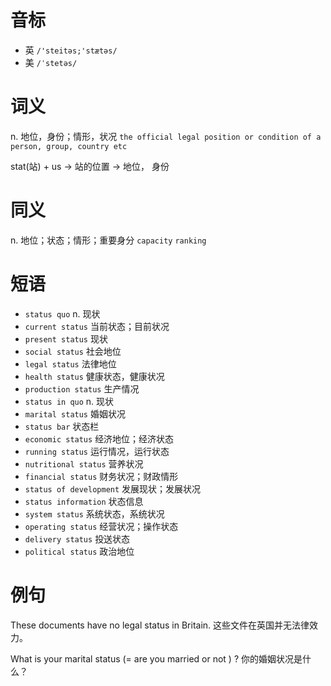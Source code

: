 # 音标

- 英 `/'steitəs;'stætəs/`
- 美 `/ˈstetəs/`

# 词义

n. 地位，身份；情形，状况
`the official legal position or condition of a person, group, country etc`



stat(站) + us → 站的位置 → 地位， 身份

# 同义

n. 地位；状态；情形；重要身分
`capacity` `ranking`

# 短语

- `status quo` n. 现状
- `current status` 当前状态；目前状况
- `present status` 现状
- `social status` 社会地位
- `legal status` 法律地位
- `health status` 健康状态，健康状况
- `production status` 生产情况
- `status in quo` n. 现状
- `marital status` 婚姻状况
- `status bar` 状态栏
- `economic status` 经济地位；经济状态
- `running status` 运行情况，运行状态
- `nutritional status` 营养状况
- `financial status` 财务状况；财政情形
- `status of development` 发展现状；发展状况
- `status information` 状态信息
- `system status` 系统状态，系统状况
- `operating status` 经营状况；操作状态
- `delivery status` 投送状态
- `political status` 政治地位

# 例句

These documents have no legal status in Britain.
这些文件在英国并无法律效力。

What is your marital status (= are you married or not ) ?
你的婚姻状况是什么？


